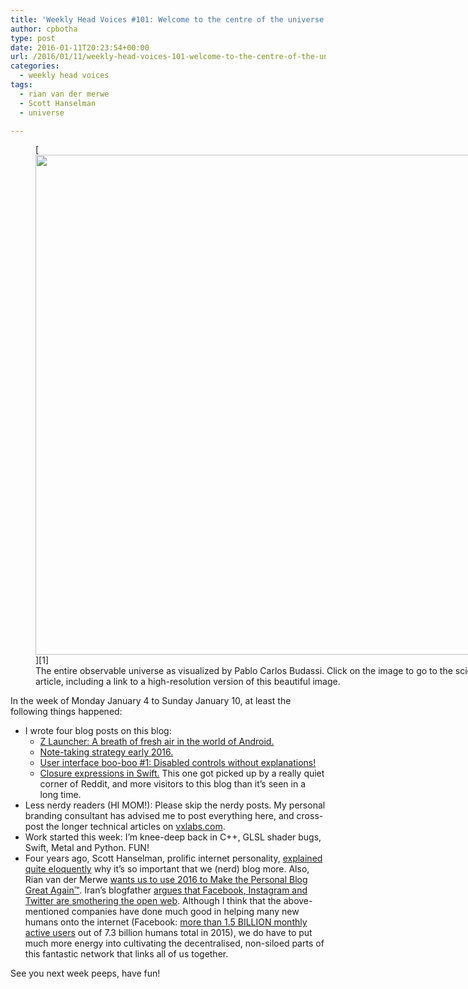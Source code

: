 ```yaml
---
title: 'Weekly Head Voices #101: Welcome to the centre of the universe!'
author: cpbotha
type: post
date: 2016-01-11T20:23:54+00:00
url: /2016/01/11/weekly-head-voices-101-welcome-to-the-centre-of-the-universe/
categories:
  - weekly head voices
tags:
  - rian van der merwe
  - Scott Hanselman
  - universe

---
```

<figure style="width: 800px" class="wp-caption alignnone">[<img src="http://www.sciencealert.com/images/nov-15/entire-observable-universe.jpg" alt="" width="800" height="800" />][1]<figcaption class="wp-caption-text">The entire observable universe as visualized by Pablo Carlos Budassi. Click on the image to go to the sciencealert article, including a link to a high-resolution version of this beautiful image.</figcaption></figure> 

In the week of Monday January 4 to Sunday January 10, at least the following things happened:

  * I wrote four blog posts on this blog: 
      * [Z Launcher: A breath of fresh air in the world of Android.][2]
      * [Note-taking strategy early 2016.][3]
      * [User interface boo-boo #1: Disabled controls without explanations!][4]
      * [Closure expressions in Swift.][5] This one got picked up by a really quiet corner of Reddit, and more visitors to this blog than it&#8217;s seen in a long time.
  * Less nerdy readers (HI MOM!): Please skip the nerdy posts. My personal branding consultant has advised me to post everything here, and cross-post the longer technical articles on [vxlabs.com][6].
  * Work started this week: I&#8217;m knee-deep back in C++, GLSL shader bugs, Swift, Metal and Python. FUN!
  * Four years ago, Scott Hanselman, prolific internet personality, [explained quite eloquently][7] why it&#8217;s so important that we (nerd) blog more. Also, Rian van der Merwe [wants us to use 2016 to Make the Personal Blog Great Again™][8]. Iran&#8217;s blogfather [argues that Facebook, Instagram and Twitter are smothering the open web][9]. Although I think that the above-mentioned companies have done much good in helping many new humans onto the internet (Facebook: [more than 1.5 BILLION monthly active users][10] out of 7.3 billion humans total in 2015), we do have to put much more energy into cultivating the decentralised, non-siloed parts of this fantastic network that links all of us together.

See you next week peeps, have fun!

 [1]: http://www.sciencealert.com/this-is-what-the-entire-universe-looks-like-in-a-single-image
 [2]: https://cpbotha.net/2016/01/04/z-launcher-a-breath-of-fresh-air-in-the-world-of-android/
 [3]: https://cpbotha.net/2016/01/05/note-taking-strategy-early-2016/
 [4]: https://cpbotha.net/2016/01/06/user-interface-boo-boo-1-disabled-controls/
 [5]: https://cpbotha.net/2016/01/07/closure-expressions-in-swift/
 [6]: https://vxlabs.com/
 [7]: http://www.hanselman.com/blog/YourBlogIsTheEngineOfCommunity.aspx
 [8]: https://twitter.com/RianVDM/status/683309344805371907
 [9]: http://www.theguardian.com/technology/2015/dec/29/irans-blogfather-facebook-instagram-and-twitter-are-killing-the-web
 [10]: http://www.statista.com/statistics/264810/number-of-monthly-active-facebook-users-worldwide/
